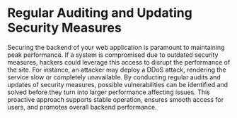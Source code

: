 # Regular Auditing and Updating Security Measures

Securing the backend of your web application is paramount to maintaining peak performance. If a system is compromised due to outdated security measures, hackers could leverage this access to disrupt the performance of the site. For instance, an attacker may deploy a DDoS attack, rendering the service slow or completely unavailable. By conducting regular audits and updates of security measures, possible vulnerabilities can be identified and solved before they turn into larger performance affecting issues. This proactive approach supports stable operation, ensures smooth access for users, and promotes overall backend performance.